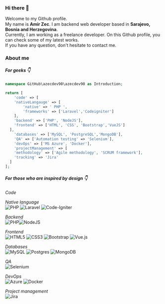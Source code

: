 ### Hi there 👋

Welcome to my Github profile.  
My name is **Amir Zec**. I am backend web developer based in **Sarajevo, <img src="https://hatscripts.github.io/circle-flags/flags/ba.svg" width="15" height="15" />    Bosnia and Herzegovina**.   
Currently, I am working as a freelance developer. On this Github profile, you can check some of my latest works.   
If you have any question, don't hesitate to contact me. 


### About me
##### For geeks 👇
```php
namespace GitHub\azecdev90\azecdev90 as Introduction;

return [
    'code' => [
    'nativeLangauge' => [
        'native' => ' PHP ',
        'frameworks' => ['Laravel','Codeigniter']
    ],
    'backend' => ['PHP', 'NodeJS'],
    'frontend' => ['HTML', 'CSS', 'Bootstrap','VueJS']
  ],
    'databases' => ['MySQL', 'PostgreSQL','MongoDB'],
    'QA' => ['Automation testing' => 'Selenium'],
    'devOps' => ['MS Azure', 'Docker'],
    'projectManagement' => [
    'methodology' => ['Agile methodology', 'SCRUM framework'],
    'tracking' => 'Jira'
  ]
];
```

##### For those who are inspired by design 👇  

*Code*   

*Native language*    
![PHP](https://img.shields.io/badge/php-%23777BB4.svg?style=for-the-badge&logo=php&logoColor=white) 
![Laravel](https://img.shields.io/badge/laravel-%23FF2D20.svg?style=for-the-badge&logo=laravel&logoColor=white)
![Code-Igniter](https://img.shields.io/badge/CodeIgniter-%23EF4223.svg?style=for-the-badge&logo=codeIgniter&logoColor=white)  

*Backend*  
![PHP](https://img.shields.io/badge/php-%23777BB4.svg?style=for-the-badge&logo=php&logoColor=white)![NodeJS](https://img.shields.io/badge/node.js-6DA55F?style=for-the-badge&logo=node.js&logoColor=white)    

*Frontend*    
![HTML5](https://img.shields.io/badge/html5-%23E34F26.svg?style=for-the-badge&logo=html5&logoColor=white)
![CSS3](https://img.shields.io/badge/css3-%231572B6.svg?style=for-the-badge&logo=css3&logoColor=white)
![Bootstrap](https://img.shields.io/badge/bootstrap-%23563D7C.svg?style=for-the-badge&logo=bootstrap&logoColor=white)
![Vue.js](https://img.shields.io/badge/vuejs-%2335495e.svg?style=for-the-badge&logo=vuedotjs&logoColor=%234FC08D)  

*Databases*  
![MySQL](https://img.shields.io/badge/mysql-%2300f.svg?style=for-the-badge&logo=mysql&logoColor=white)
![Postgres](https://img.shields.io/badge/postgres-%23316192.svg?style=for-the-badge&logo=postgresql&logoColor=white)
![MongoDB](https://img.shields.io/badge/MongoDB-%234ea94b.svg?style=for-the-badge&logo=mongodb&logoColor=white)  

*QA*    
![Selenium](https://img.shields.io/badge/-selenium-%43B02A?style=for-the-badge&logo=selenium&logoColor=white)  

*DevOps*  
![Azure](https://img.shields.io/badge/azure-%230072C6.svg?style=for-the-badge&logo=microsoftazure&logoColor=white)
![Docker](https://img.shields.io/badge/docker-%230db7ed.svg?style=for-the-badge&logo=docker&logoColor=white)  

*Project management*  
![Jira](https://img.shields.io/badge/jira-%230A0FFF.svg?style=for-the-badge&logo=jira&logoColor=white)






   
<!--
**azecdev90/azecdev90** is a ✨ _special_ ✨ repository because its `README.md` (this file) appears on your GitHub profile.

Here are some ideas to get you started:

- 🔭 I’m currently working on ...
- 🌱 I’m currently learning ...
- 👯 I’m looking to collaborate on ...
- 🤔 I’m looking for help with ...
- 💬 Ask me about ...
- 📫 How to reach me: ...
- 😄 Pronouns: ...
- ⚡ Fun fact: ...
-->
